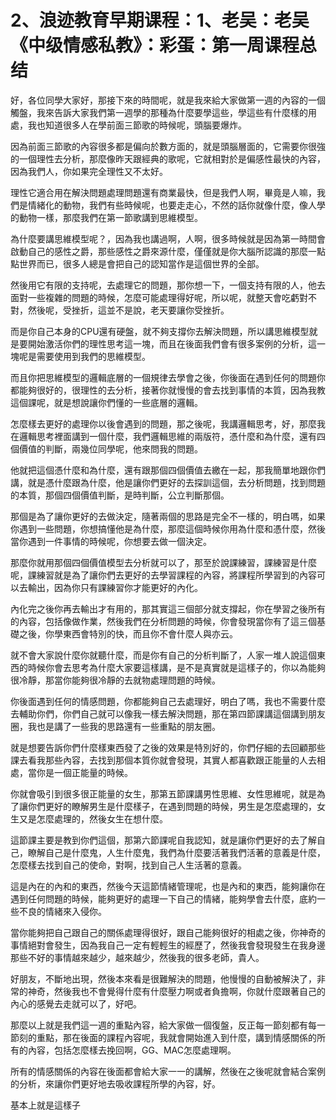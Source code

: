 # 2、浪迹教育早期课程：1、老吴：老吴《中级情感私教》：彩蛋：第一周课程总结

好，各位同學大家好，那接下來的時間呢，就是我來給大家做第一週的內容的一個觸盤，我來告訴大家我們第一週學的那種為什麼要學這些，學這些有什麼樣的用處，我也知道很多人在學前面三節歌的時候呢，頭腦要爆炸。

因為前面三節歌的內容很多都是偏向於數方面的，就是頭腦層面的，它需要你很強的一個理性去分析，那麼像昨天跟經典的歌呢，它就相對於是偏感性最快的內容，因為我們人，你如果完全理性又不太好。

理性它適合用在解決問題處理問題還有商業最快，但是我們人啊，畢竟是人嘛，我們是情緒化的動物，我們有些時候呢，也要走走心，不然的話你就像什麼，像人學的動物一樣，那麼我們在第一節歌講到思維模型。

為什麼要講思維模型呢？，因為我也講過啊，人啊，很多時候就是因為第一時間會啟動自己的感性之爵，那些感性之爵來源什麼，僅僅就是你大腦所認識的那麼一點點世界而已，很多人總是會把自己的認知當作是這個世界的全部。

然後用它有限的支持呢，去處理它的問題，那你想一下，一個支持有限的人，他去面對一些複雜的問題的時候，怎麼可能處理得好呢，所以呢，就整天會吃虧對不對，然後呢，受挫折，這並不是說，老天要讓你受挫折。

而是你自己本身的CPU還有硬盤，就不夠支撐你去解決問題，所以講思維模型就是要開始激活你們的理性思考這一塊，而且在後面我們會有很多案例的分析，這一塊呢是需要使用到我們的思維模型。

而且你把思維模型的邏輯底層的一個規律去學會之後，你後面在遇到任何的問題你都能夠很好的，很理性的去分析，接著你就慢慢的會去找到事情的本質，因為我教這個課呢，就是想說讓你們懂的一些底層的邏輯。

怎麼樣去更好的處理你以後會遇到的問題，那之後呢，我講邏輯思考，好，那麼我在邏輯思考裡面講到一個什麼，我們邏輯思維的兩版符，憑什麼和為什麼，還有四個價值的判斷，兩幾位同學呢，他來問我的問題。

他就把這個憑什麼和為什麼，還有跟那個四個價值去繳在一起，那我簡單地跟你們講，就是憑什麼跟為什麼，他是讓你們更好的去探訓這個，去分析問題，找到問題的本質，那個四個價值判斷，是時判斷，公立判斷那個。

那個是為了讓你更好的去做決定，隨著兩個的思路是完全不一樣的，明白嗎，如果你遇到一些問題，你想搞懂他是為什麼，那麼這個時候你用為什麼和憑什麼，然後當你遇到一件事情的時候呢，你想要去做一個決定。

那麼你就用那個四個價值模型去分析就可以了，那至於說課練習，課練習是什麼呢，課練習就是為了讓你們去更好的去學習課程的內容，將課程所學習到的內容可以去輸出，因為你只有課練習你才能更好的內化。

內化完之後你再去輸出才有用的，那其實這三個部分就支撐起，你在學習之後所有的內容，包括像做作業，然後我們在分析問題的時候，你會發現當你有了這三個基礎之後，你學東西會特別的快，而且你不會什麼人與亦云。

就不會大家說什麼你就聽什麼，而是你有自己的分析判斷了，人家一堆人說這個東西的時候你會去思考為什麼大家要這樣講，是不是真實就是這樣子的，你以為能夠很冷靜，那當你能夠很冷靜的去就物處理問題的時候。

你後面遇到任何的情感問題，你都能夠自己去處理好，明白了嗎，我也不需要什麼去輔助你們，你們自己就可以像我一樣去解決問題，那在第四節課講這個講到朋友圈，我也是講了一些我的思路還有一些重點的朋友圈。

就是想要告訴你們什麼樣東西發了之後的效果是特別好的，你們仔細的去回顧那些課去看我那些內容，去找到那個本質你就會發現，其實人都喜歡跟正能量的人去相處，當你是一個正能量的時候。

你就會吸引到很多很正能量的女生，那第五節課講男性思維、女性思維呢，就是為了讓你們更好的瞭解男生是什麼樣子，在遇到問題的時候，男生是怎麼處理的，女生又是怎麼處理的，然後女生在想什麼。

這節課主要是教到你們這個，那第六節課呢自我認知，就是讓你們更好的去了解自己，瞭解自己是什麼鬼，人生什麼鬼，我們為什麼要活著我們活著的意義是什麼，怎麼樣去找到自己的使命，對啊，找到自己人生活著的意義。

這是內在的內和的東西，然後今天這節情緒管理呢，也是內和的東西，能夠讓你在遇到任何問題的時候，能夠更好的處理一下自己的情緒，能夠學會去什麼，底約一些不良的情緒來入侵你。

當你能夠把自己跟自己的關係處理得很好，跟自己能夠很好的相處之後，你神奇的事情絕對會發生，因為我自己一定有輕輕生的經歷了，然後我會發現發生在我身邊那些不好的事情越來越少，越來越少，然後我的很多老師，貴人。

好朋友，不斷地出現，然後本來看是很難解決的問題，他慢慢的自動被解決了，非常的神奇，然後我也不會覺得什麼有什麼壓力啊或者負擔啊，你就什麼跟著自己的內心的感覺去走就可以了，好吧。

那麼以上就是我們這一週的重點內容，給大家做一個復盤，反正每一節刻都有每一節刻的重點，那在後面的課程內容呢，我就會開始進入到什麼，講到情感關係的所有的內容，包括怎麼樣去挽回啊，GG、MAC怎麼處理啊。

所有的情感關係的內容在後面都會給大家一一的講解，然後在之後呢就會結合案例的分析，來讓你們更好地去吸收課程所學的內容，好。

基本上就是這樣子